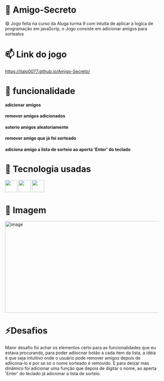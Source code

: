 # 🔭 Amigo-Secreto
😄 Jogo feita na curso da Aluga turma 9 com intuita de aplicar a logica de programação em javaScrip,  o Jogo consiste em adicionar amigos para sortealos
# 📫 Link do jogo
https://italo0077.github.io/Amigo-Secreto/
# 💬 funcionalidade
#### adicionar amigos
#### remover amigos adicionados
#### soterio amigos aleatoriamente
#### remover amigo que já foi sorteado
#### adiciona amigo a lista de sorteio ao aperta 'Enter' do teclado
# 🌱 Tecnologia usadas
<img src="https://cdn.jsdelivr.net/gh/devicons/devicon@latest/icons/html5/html5-original.svg" width="40" height="40" /> <img src="https://cdn.jsdelivr.net/gh/devicons/devicon@latest/icons/css3/css3-original.svg"  width="40" height="40"/> <img src="https://cdn.jsdelivr.net/gh/devicons/devicon@latest/icons/javascript/javascript-original.svg" width="40" height="40" /> <img/> 
# 👯 Imagem
<img width="600" height="300" alt="image" src="https://github.com/user-attachments/assets/2314cac4-17ee-4c29-a351-198cefe7711e" />

# ⚡Desafios
Maior desafio foi achar os elementos certo para as funcionalidades que eu estava procurando, para poder adiiocnar botão a cada item da lista, a idéia é que seja intuitivo onde o usuário pode remover amigos depois de adiicona-lo e por se só o nome sorteado é removido. E para deixar mas dinâmico foi adicionar uma função que depois de digitar o nome, ao aperta 'Enter' do teclado já adicionar a lista de sorteio.
